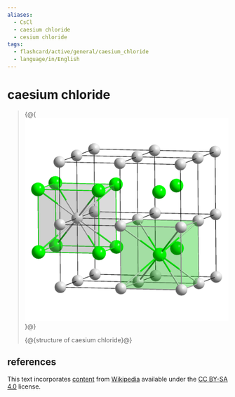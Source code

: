 ```yaml
---
aliases:
  - CsCl
  - caesium chloride
  - cesium chloride
tags:
  - flashcard/active/general/caesium_chloride
  - language/in/English
---
```


# caesium chloride

> {@{![CsCl polyhedra](../archives/Wikimedia%20Commons/CsCl%20polyhedra.png)}@}
>
> {@{structure of caesium chloride}@}

## references

This text incorporates [content](https://en.wikipedia.org/wiki/caesium_chloride) from [Wikipedia](Wikipedia.md) available under the [CC BY-SA 4.0](https://creativecommons.org/licenses/by-sa/4.0/) license.
